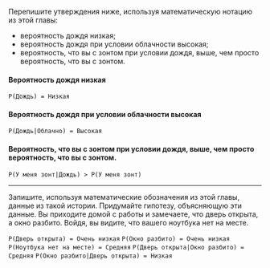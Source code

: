 Перепишите утверждения ниже, используя математическую нотацию из этой главы:
- вероятность дождя низкая;
- вероятность дождя при условии облачности высокая;
- вероятность, что вы с зонтом при условии дождя, выше, чем просто вероятность, что вы с зонтом.

#### Вероятность дождя низкая
`P(Дождь) = Низкая`

#### Вероятность дождя при условии облачности высокая
`P(Дождь|Облачно) = Высокая`

#### Вероятность, что вы с зонтом при условии дождя, выше, чем просто вероятность, что вы с зонтом.
`P(У меня зонт|Дождь) > P(У меня зонт)`

---

Запишите, используя математические обозначения из этой главы, данные из такой истории. Придумайте гипотезу, объясняющую эти данные.
Вы приходите домой с работы и замечаете, что дверь открыта, а окно разбито. Войдя, вы видите, что вашего ноутбука нет на месте.

`P(Дверь открыта) = Очень низкая`
`P(Окно разбито) = Очень низкая`
`P(Ноутбука нет на месте) = Средняя`
`P(Дверь открыта|Окно разбито) = Средняя`
`P(Окно разбито|Дверь открыта) = Низкая`
